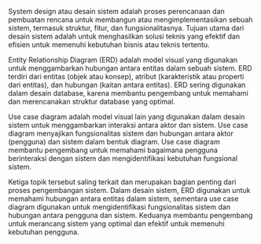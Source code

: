 System design atau desain sistem adalah proses perencanaan dan pembuatan rencana untuk membangun atau mengimplementasikan sebuah sistem, termasuk struktur, fitur, dan fungsionalitasnya. Tujuan utama dari desain sistem adalah untuk menghasilkan solusi teknis yang efektif dan efisien untuk memenuhi kebutuhan bisnis atau teknis tertentu.

Entity Relationship Diagram (ERD) adalah model visual yang digunakan untuk menggambarkan hubungan antara entitas dalam sebuah sistem. ERD terdiri dari entitas (objek atau konsep), atribut (karakteristik atau properti dari entitas), dan hubungan (kaitan antara entitas). ERD sering digunakan dalam desain database, karena membantu pengembang untuk memahami dan merencanakan struktur database yang optimal.

Use case diagram adalah model visual lain yang digunakan dalam desain sistem untuk menggambarkan interaksi antara aktor dan sistem. Use case diagram menyajikan fungsionalitas sistem dan hubungan antara aktor (pengguna) dan sistem dalam bentuk diagram. Use case diagram membantu pengembang untuk memahami bagaimana pengguna berinteraksi dengan sistem dan mengidentifikasi kebutuhan fungsional sistem.

Ketiga topik tersebut saling terkait dan merupakan bagian penting dari proses pengembangan sistem. Dalam desain sistem, ERD digunakan untuk memahami hubungan antara entitas dalam sistem, sementara use case diagram digunakan untuk mengidentifikasi fungsionalitas sistem dan hubungan antara pengguna dan sistem. Keduanya membantu pengembang untuk merancang sistem yang optimal dan efektif untuk memenuhi kebutuhan pengguna.



